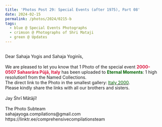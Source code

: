 ```yaml
---
title: 'Photos Post 29: Special Events (after 1975), Part 08'
date: 2024-02-15
permalink: /photos/2024/0215-b
tags:
  - blue @ Special Events Photographs
  - crimson @ Photographs of Shri Mataji
  - green @ Updates
---
```


<p>
<br>
Dear Sahaja Yogis and Sahaja Yoginīs,<br>
<br>
We are pleased to let you know that 1 Photo of the special event <font color="Crimson"><b>2000-0507 Sahasrāra Pūjā, Italy</b></font> has been uploaded to <font color="DarkGreen"><b>Eternal Moments</b></font>: 1 high resolution1 from the Named Collections.<br>
The direct link to the Photo in the smallest gallery: <a href="https://eternalmoments.smugmug.com/Countries/Italy/2000"><font color="DarkGreen">Italy 2000</font></a>.<br> 
Please kindly share the links with all our brothers and sisters.<br>
<br>
Jay Śhrī Mātājī!<br>
<br>
The Photo Subteam<br>
sahajayoga.compilations@gmail.com<br>
https://linktr.ee/comprehensivecompilationsteam
</p>